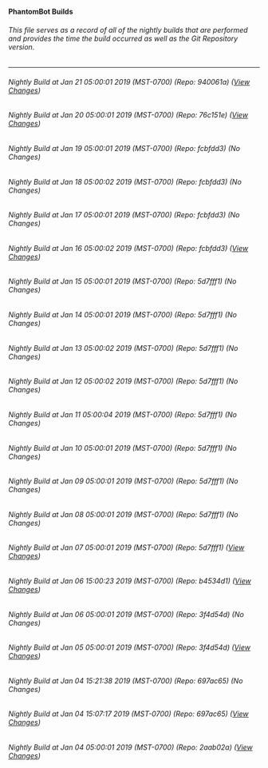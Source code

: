 **PhantomBot Builds**

###### This file serves as a record of all of the nightly builds that are performed and provides the time the build occurred as well as the Git Repository version.
-------------------------------------------------------------------------------------------------------------
###### Nightly Build at Jan 21 05:00:01 2019 (MST-0700) (Repo: 940061a) ([View Changes](https://github.com/PhantomBot/PhantomBot/compare/76c151e...940061a))
###### Nightly Build at Jan 20 05:00:01 2019 (MST-0700) (Repo: 76c151e) ([View Changes](https://github.com/PhantomBot/PhantomBot/compare/fcbfdd3...76c151e))
###### Nightly Build at Jan 19 05:00:01 2019 (MST-0700) (Repo: fcbfdd3) (No Changes)
###### Nightly Build at Jan 18 05:00:02 2019 (MST-0700) (Repo: fcbfdd3) (No Changes)
###### Nightly Build at Jan 17 05:00:01 2019 (MST-0700) (Repo: fcbfdd3) (No Changes)
###### Nightly Build at Jan 16 05:00:02 2019 (MST-0700) (Repo: fcbfdd3) ([View Changes](https://github.com/PhantomBot/PhantomBot/compare/5d7fff1...fcbfdd3))
###### Nightly Build at Jan 15 05:00:01 2019 (MST-0700) (Repo: 5d7fff1) (No Changes)
###### Nightly Build at Jan 14 05:00:01 2019 (MST-0700) (Repo: 5d7fff1) (No Changes)
###### Nightly Build at Jan 13 05:00:02 2019 (MST-0700) (Repo: 5d7fff1) (No Changes)
###### Nightly Build at Jan 12 05:00:02 2019 (MST-0700) (Repo: 5d7fff1) (No Changes)
###### Nightly Build at Jan 11 05:00:04 2019 (MST-0700) (Repo: 5d7fff1) (No Changes)
###### Nightly Build at Jan 10 05:00:01 2019 (MST-0700) (Repo: 5d7fff1) (No Changes)
###### Nightly Build at Jan 09 05:00:01 2019 (MST-0700) (Repo: 5d7fff1) (No Changes)
###### Nightly Build at Jan 08 05:00:01 2019 (MST-0700) (Repo: 5d7fff1) (No Changes)
###### Nightly Build at Jan 07 05:00:01 2019 (MST-0700) (Repo: 5d7fff1) ([View Changes](https://github.com/PhantomBot/PhantomBot/compare/b4534d1...5d7fff1))
###### Nightly Build at Jan 06 15:00:23 2019 (MST-0700) (Repo: b4534d1) ([View Changes](https://github.com/PhantomBot/PhantomBot/compare/3f4d54d...b4534d1))
###### Nightly Build at Jan 06 05:00:01 2019 (MST-0700) (Repo: 3f4d54d) (No Changes)
###### Nightly Build at Jan 05 05:00:01 2019 (MST-0700) (Repo: 3f4d54d) ([View Changes](https://github.com/PhantomBot/PhantomBot/compare/697ac65...3f4d54d))
###### Nightly Build at Jan 04 15:21:38 2019 (MST-0700) (Repo: 697ac65) (No Changes)
###### Nightly Build at Jan 04 15:07:17 2019 (MST-0700) (Repo: 697ac65) ([View Changes](https://github.com/PhantomBot/PhantomBot/compare/2aab02a...697ac65))
###### Nightly Build at Jan 04 05:00:01 2019 (MST-0700) (Repo: 2aab02a) ([View Changes](https://github.com/PhantomBot/PhantomBot/compare/5d04fc4...2aab02a))
